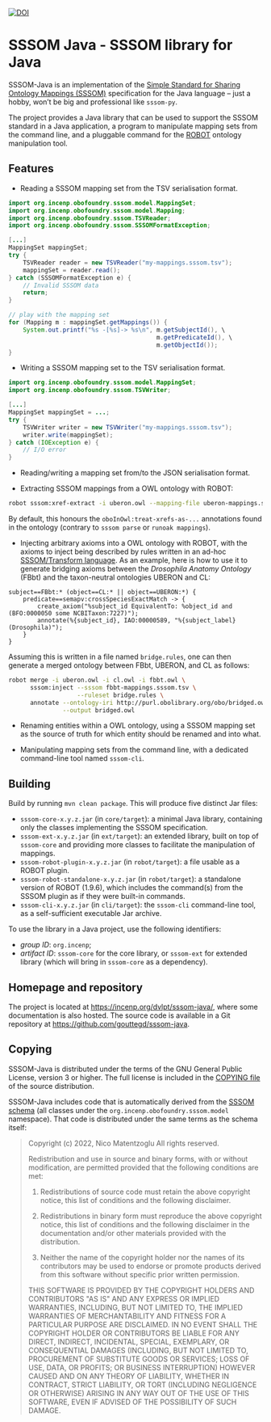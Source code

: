 [![DOI](https://zenodo.org/badge/DOI/10.5281/zenodo.8192579.svg)](https://doi.org/10.5281/zenodo.8192579)


SSSOM Java - SSSOM library for Java
===================================

SSSOM-Java is an implementation of the [Simple Standard for Sharing
Ontology Mappings
(SSSOM)](https://mapping-commons.github.io/sssom/home/) specification
for the Java language – just a hobby, won’t be big and professional like
`sssom-py`.

The project provides a Java library that can be used to support the
SSSOM standard in a Java application, a program to manipulate mapping
sets from the command line, and a pluggable command for the
[ROBOT](http://robot.obolibrary.org/) ontology manipulation tool.

Features
--------
* Reading a SSSOM mapping set from the TSV serialisation format.

```java
import org.incenp.obofoundry.sssom.model.MappingSet;
import org.incenp.obofoundry.sssom.model.Mapping;
import org.incenp.obofoundry.sssom.TSVReader;
import org.incenp.obofoundry.sssom.SSSOMFormatException;

[...]
MappingSet mappingSet;
try {
    TSVReader reader = new TSVReader("my-mappings.sssom.tsv");
    mappingSet = reader.read();
} catch (SSSOMFormatException e) {
    // Invalid SSSOM data
    return;
}

// play with the mapping set
for (Mapping m : mappingSet.getMappings()) {
    System.out.printf("%s -[%s]-> %s\n", m.getSubjectId(), \
                                         m.getPredicateId(), \
                                         m.getObjectId());
}
```

* Writing a SSSOM mapping set to the TSV serialisation format.

```java
import org.incenp.obofoundry.sssom.model.MappingSet;
import org.incenp.obofoundry.sssom.TSVWriter;

[...]
MappingSet mappingSet = ...;
try {
    TSVWriter writer = new TSVWriter("my-mappings.sssom.tsv");
    writer.write(mappingSet);
} catch (IOException e) {
    // I/O error
}
```

* Reading/writing a mapping set from/to the JSON serialisation format.

* Extracting SSSOM mappings from a OWL ontology with ROBOT:

```sh
robot sssom:xref-extract -i uberon.owl --mapping-file uberon-mappings.sssom.tsv
```

By default, this honours the `oboInOwl:treat-xrefs-as-...` annotations
found in the ontology (contrary to `sssom parse` or `runoak mappings`).

* Injecting arbitrary axioms into a OWL ontology with ROBOT, with the
  axioms to inject being described by rules written in an ad-hoc
  [SSSOM/Transform language](https://incenp.org/dvlpt/sssom-java/sssom-transform.html).
  As an example, here is how to use it to generate bridging axioms
  between the _Drosophila Anatomy Ontology_ (FBbt) and the taxon-neutral
  ontologies UBERON and CL:
  
```
subject==FBbt:* (object==CL:* || object==UBERON:*) {
    predicate==semapv:crossSpeciesExactMatch -> {
        create_axiom("%subject_id EquivalentTo: %object_id and (BFO:0000050 some NCBITaxon:7227)");
        annotate(%{subject_id}, IAO:00000589, "%{subject_label} (Drosophila)");
    }
}
```

Assuming this is written in a file named `bridge.rules`, one can then
generate a merged ontology between FBbt, UBERON, and CL as follows: 

```sh
robot merge -i uberon.owl -i cl.owl -i fbbt.owl \
      sssom:inject --sssom fbbt-mappings.sssom.tsv \
                   --ruleset bridge.rules \
      annotate --ontology-iri http://purl.obolibrary.org/obo/bridged.owl \
               --output bridged.owl
```

* Renaming entities within a OWL ontology, using a SSSOM mapping set as
the source of truth for which entity should be renamed and into what.

* Manipulating mapping sets from the command line, with a dedicated
  command-line tool named `sssom-cli`.

Building
--------
Build by running `mvn clean package`. This will produce five distinct
Jar files:

* `sssom-core-x.y.z.jar` (in `core/target`): a minimal Java library,
  containing only the classes implementing the SSSOM specification.
* `sssom-ext-x.y.z.jar` (in `ext/target`): an extended library, built
  on top of `sssom-core` and providing more classes to facilitate the
  manipulation of mappings.
* `sssom-robot-plugin-x.y.z.jar` (in `robot/target`): a file usable as a
  ROBOT plugin.
* `sssom-robot-standalone-x.y.z.jar` (in `robot/target`): a standalone
  version of ROBOT (1.9.6), which includes the command(s) from the SSSOM
  plugin as if they were built-in commands.
* `sssom-cli-x.y.z.jar` (in `cli/target`): the `sssom-cli` command-line
  tool, as a self-sufficient executable Jar archive.

To use the library in a Java project, use the following identifiers:

* _group ID_: `org.incenp`;
* _artifact ID_: `sssom-core` for the core library, or `sssom-ext` for
  extended library (which will bring in `sssom-core` as a dependency).

Homepage and repository
-----------------------
The project is located at <https://incenp.org/dvlpt/sssom-java/>, where
some documentation is also hosted. The source code is available in a Git
repository at <https://github.com/gouttegd/sssom-java>.


Copying
-------
SSSOM-Java is distributed under the terms of the GNU General Public
License, version 3 or higher. The full license is included in the
[COPYING file](COPYING) of the source distribution.

SSSOM-Java includes code that is automatically derived from the [SSSOM
schema](https://github.com/mapping-commons/sssom/) (all classes under the
`org.incenp.obofoundry.sssom.model` namespace). That code is distributed
under the same terms as the schema itself:

> Copyright (c) 2022, Nico Matentzoglu
> All rights reserved.
>
> Redistribution and use in source and binary forms, with or without
> modification, are permitted provided that the following conditions are
> met:
>
> 1. Redistributions of source code must retain the above copyright
>    notice, this list of conditions and the following disclaimer.
>
> 2. Redistributions in binary form must reproduce the above copyright
>    notice, this list of conditions and the following disclaimer in the
>    documentation and/or other materials provided with the
>    distribution.
>
> 3. Neither the name of the copyright holder nor the names of its
>    contributors may be used to endorse or promote products derived
>    from this software without specific prior written permission.
>
> THIS SOFTWARE IS PROVIDED BY THE COPYRIGHT HOLDERS AND CONTRIBUTORS
> "AS IS" AND ANY EXPRESS OR IMPLIED WARRANTIES, INCLUDING, BUT NOT
> LIMITED TO, THE IMPLIED WARRANTIES OF MERCHANTABILITY AND FITNESS FOR
> A PARTICULAR PURPOSE ARE DISCLAIMED. IN NO EVENT SHALL THE COPYRIGHT
> HOLDER OR CONTRIBUTORS BE LIABLE FOR ANY DIRECT, INDIRECT, INCIDENTAL,
> SPECIAL, EXEMPLARY, OR CONSEQUENTIAL DAMAGES (INCLUDING, BUT NOT
> LIMITED TO, PROCUREMENT OF SUBSTITUTE GOODS OR SERVICES; LOSS OF USE,
> DATA, OR PROFITS; OR BUSINESS INTERRUPTION) HOWEVER CAUSED AND ON ANY
> THEORY OF LIABILITY, WHETHER IN CONTRACT, STRICT LIABILITY, OR TORT
> (INCLUDING NEGLIGENCE OR OTHERWISE) ARISING IN ANY WAY OUT OF THE USE
> OF THIS SOFTWARE, EVEN IF ADVISED OF THE POSSIBILITY OF SUCH DAMAGE.
